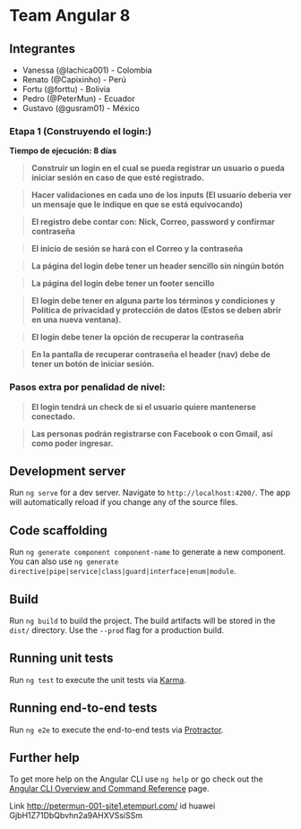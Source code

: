 # Team Angular 8

## Integrantes

- Vanessa (@lachica001) - Colombia
- Renato (@Capixinho) - Perú
- Fortu (@forttu) - Bolivia
- Pedro (@PeterMun) - Ecuador
- Gustavo (@gusram01) - México

### **Etapa 1 (Construyendo el login:)**

**Tiempo de ejecución: 8 días**

> **Construir un login en el cual se pueda registrar un usuario o pueda iniciar sesión en caso de que esté registrado.**

> **Hacer validaciones en cada uno de los inputs (El usuario debería ver un mensaje que le indique en que se está equivocando)**

> **El registro debe contar con: Nick, Correo, password y confirmar contraseña**

> **El inicio de sesión se hará con el Correo y la contraseña**

> **La página del login debe tener un header sencillo sin ningún botón**

> **La página del login debe tener un footer sencillo**

> **El login debe tener en alguna parte los términos y condiciones y Política de privacidad y protección de datos (Estos se deben abrir en una nueva ventana).**

> **El login debe tener la opción de recuperar la contraseña**

> **En la pantalla de recuperar contraseña el header (nav) debe de tener un botón de iniciar sesión.**

### **Pasos extra por penalidad de nivel:**

> **El login tendrá un check de si el usuario quiere mantenerse conectado.**

> **Las personas podrán registrarse con Facebook o con Gmail, así como poder ingresar.**

## Development server

Run `ng serve` for a dev server. Navigate to `http://localhost:4200/`. The app will automatically reload if you change any of the source files.

## Code scaffolding

Run `ng generate component component-name` to generate a new component. You can also use `ng generate directive|pipe|service|class|guard|interface|enum|module`.

## Build

Run `ng build` to build the project. The build artifacts will be stored in the `dist/` directory. Use the `--prod` flag for a production build.

## Running unit tests

Run `ng test` to execute the unit tests via [Karma](https://karma-runner.github.io).

## Running end-to-end tests

Run `ng e2e` to execute the end-to-end tests via [Protractor](http://www.protractortest.org/).

## Further help

To get more help on the Angular CLI use `ng help` or go check out the [Angular CLI Overview and Command Reference](https://angular.io/cli) page.

Link
http://petermun-001-site1.etempurl.com/
id huawei GjbH1Z71DbQbvhn2a9AHXVSsiSSm
